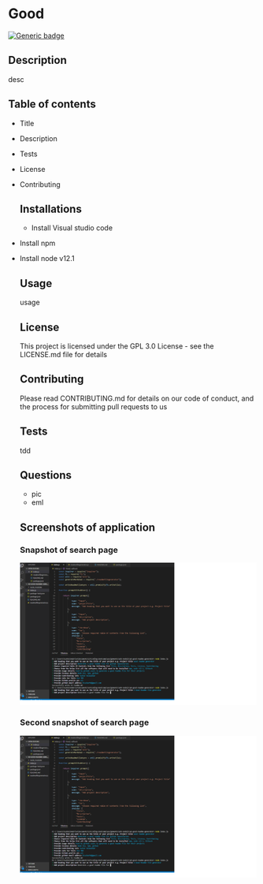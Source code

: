 
  
  # Good
  [![Generic badge](https://img.shields.io/badge/GoodReadme-Generator-green.svg)](https://github.com/tushark-bootcamp/a9-good-readme-generator)
  
  ## Description
  desc
  
  ## Table of contents
  * Title
* Description
* Tests
* License
* Contributing

  ## Installations
  * Install Visual studio code
* Install npm
* Install node v12.1

  ## Usage
  usage

  ## License
  This project is licensed under the GPL 3.0 License - see the LICENSE.md file for details

  ## Contributing
  Please read CONTRIBUTING.md for details on our code of conduct, and the process for submitting pull requests to us

  ## Tests
  tdd

  ## Questions
  * pic
  * eml
  
  ## Screenshots of application
  ### Snapshot of search page
  ![image](https://github.com/tushark-bootcamp/a9-good-readme-generator/blob/master/good-readme-shapshot1.png)

  ### Second snapshot of search page
  ![image](https://github.com/tushark-bootcamp/a9-good-readme-generator/blob/master/good-readme-shapshot1.png)
  